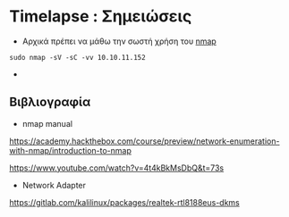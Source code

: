 
# Timelapse : Σημειώσεις
- Αρχικά πρέπει να μάθω την σωστή χρήση του [nmap](#nmap)
```
sudo nmap -sV -sC -vv 10.10.11.152
```
-
 
 
 
 
 
 






## Βιβλιογραφία

- <span id="nmap">nmap manual</span> 

https://academy.hackthebox.com/course/preview/network-enumeration-with-nmap/introduction-to-nmap

https://www.youtube.com/watch?v=4t4kBkMsDbQ&t=73s

- <span id="network">Network Adapter</span> 

https://gitlab.com/kalilinux/packages/realtek-rtl8188eus-dkms


